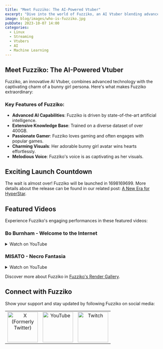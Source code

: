```yaml
---
title: "Meet Fuzziko: The AI-Powered Vtuber"
excerpt: "Dive into the world of Fuzziko, an AI Vtuber blending advanced technology with the charm of a bunny girl persona."
image: blog/images/who-is-fuzziko.jpg
pubDate: 2023-10-07 14:00
categories:
  - Linux
  - Streaming
  - Vtubers
  - AI
  - Machine Learning
---
```


## Meet Fuzziko: The AI-Powered Vtuber

Fuzziko, an innovative AI Vtuber, combines advanced technology with the captivating charm of a bunny girl persona. Here's what makes Fuzziko extraordinary:

### Key Features of Fuzziko:

- **Advanced AI Capabilities**: Fuzziko is driven by state-of-the-art artificial intelligence.
- **Extensive Knowledge Base**: Trained on a diverse dataset of over 400GB.
- **Passionate Gamer**: Fuzziko loves gaming and often engages with popular games.
- **Charming Visuals**: Her adorable bunny girl avatar wins hearts effortlessly.
- **Melodious Voice**: Fuzziko's voice is as captivating as her visuals.

## Exciting Launch Countdown

The wait is almost over! Fuzziko will be launched in <span class="timer">1698169699</span>. More details about the release can be found in our related post: [A New Era for HyperStar](https://www.hyperstar.live/posts/532ead6a-c38e-491e-aeb0-d977de1dcebf).

## Featured Videos

Experience Fuzziko's engaging performances in these featured videos:

### Bo Burnham - Welcome to the Internet
<details>
    <summary>Watch on YouTube</summary>
    <iframe width="560" height="315" src="https://www.youtube.com/embed/A9m0dr8xgBE?si=cjNq3uTsJK6kBwLo" title="YouTube video player" frameborder="0" allow="accelerometer; autoplay; clipboard-write; encrypted-media; gyroscope; picture-in-picture" allowfullscreen></iframe>
</details>

### MISATO - Necro Fantasia
<details>
    <summary>Watch on YouTube</summary>
    <iframe width="560" height="315" src="https://www.youtube.com/embed/_h4yd0AJtHM?si=vQ_G2USaBSmPlQCb" title="YouTube video player" frameborder="0" allow="accelerometer; autoplay; clipboard-write; encrypted-media; gyroscope; picture-in-picture" allowfullscreen></iframe>
</details>

Discover more about Fuzziko in [Fuzziko's Render Gallery](https://renders.weareweebs.me).

## Connect with Fuzziko

Show your support and stay updated by following Fuzziko on social media:

<table>
  <tbody>
    <tr>
      <td align="center">
        <a href="https://twitter.com/fuzzikkovt" title="X (Formerly Twitter)" target="_blank">
          <img src="https://www.hyperstar.live/images/socials/twitter.svg" width="100px" alt="X (Formerly Twitter)">
        </a>
      </td>
      <td align="center">
        <a href="https://www.youtube.com/@fuzzikko" title="YouTube" target="_blank">
          <img src="https://www.hyperstar.live/images/socials/youtube.svg" width="100px" alt="YouTube">
        </a>
      </td>
      <td align="center">
        <a href="https://twitch.tv/fuzzikko" title="Twitch" target="_blank">
          <img src="https://www.hyperstar.live/images/socials/twitch.svg" width="100px" alt="Twitch">
        </a>
      </td>
    </tr>
  </tbody>
</table>
